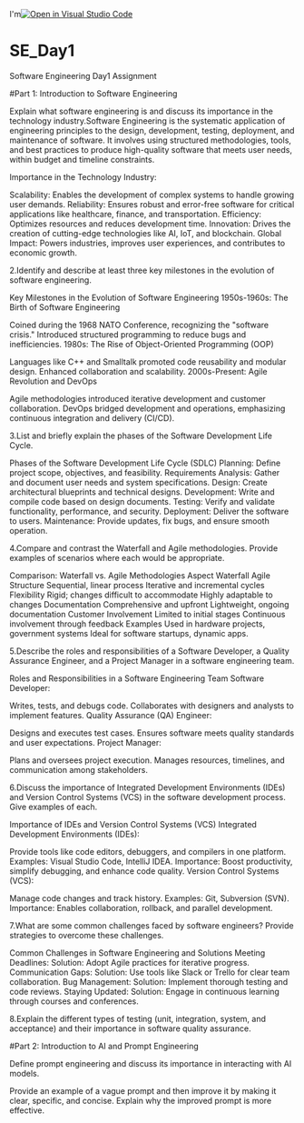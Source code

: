 I'm[![Open in Visual Studio Code](https://classroom.github.com/assets/open-in-vscode-2e0aaae1b6195c2367325f4f02e2d04e9abb55f0b24a779b69b11b9e10269abc.svg)](https://classroom.github.com/online_ide?assignment_repo_id=17341904&assignment_repo_type=AssignmentRepo)
# SE_Day1
Software Engineering Day1 Assignment

#Part 1: Introduction to Software Engineering

Explain what software engineering is and discuss its importance in the technology industry.Software Engineering is the systematic application of engineering principles to the design, development, testing, deployment, and maintenance of software. It involves using structured methodologies, tools, and best practices to produce high-quality software that meets user needs, within budget and timeline constraints.

Importance in the Technology Industry:

Scalability: Enables the development of complex systems to handle growing user demands.
Reliability: Ensures robust and error-free software for critical applications like healthcare, finance, and transportation.
Efficiency: Optimizes resources and reduces development time.
Innovation: Drives the creation of cutting-edge technologies like AI, IoT, and blockchain.
Global Impact: Powers industries, improves user experiences, and contributes to economic growth.

2.Identify and describe at least three key milestones in the evolution of software engineering.

Key Milestones in the Evolution of Software Engineering
1950s-1960s: The Birth of Software Engineering

Coined during the 1968 NATO Conference, recognizing the "software crisis."
Introduced structured programming to reduce bugs and inefficiencies.
1980s: The Rise of Object-Oriented Programming (OOP)

Languages like C++ and Smalltalk promoted code reusability and modular design.
Enhanced collaboration and scalability.
2000s-Present: Agile Revolution and DevOps

Agile methodologies introduced iterative development and customer collaboration.
DevOps bridged development and operations, emphasizing continuous integration and delivery (CI/CD).


3.List and briefly explain the phases of the Software Development Life Cycle.

Phases of the Software Development Life Cycle (SDLC)
Planning: Define project scope, objectives, and feasibility.
Requirements Analysis: Gather and document user needs and system specifications.
Design: Create architectural blueprints and technical designs.
Development: Write and compile code based on design documents.
Testing: Verify and validate functionality, performance, and security.
Deployment: Deliver the software to users.
Maintenance: Provide updates, fix bugs, and ensure smooth operation.


4.Compare and contrast the Waterfall and Agile methodologies. Provide examples of scenarios where each would be appropriate.

Comparison: Waterfall vs. Agile Methodologies
Aspect	Waterfall	Agile
Structure	Sequential, linear process	Iterative and incremental cycles
Flexibility	Rigid; changes difficult to accommodate	Highly adaptable to changes
Documentation	Comprehensive and upfront	Lightweight, ongoing documentation
Customer Involvement	Limited to initial stages	Continuous involvement through feedback
Examples	Used in hardware projects, government systems	Ideal for software startups, dynamic apps.


5.Describe the roles and responsibilities of a Software Developer, a Quality Assurance Engineer, and a Project Manager in a software engineering team.

Roles and Responsibilities in a Software Engineering Team
Software Developer:

Writes, tests, and debugs code.
Collaborates with designers and analysts to implement features.
Quality Assurance (QA) Engineer:

Designs and executes test cases.
Ensures software meets quality standards and user expectations.
Project Manager:

Plans and oversees project execution.
Manages resources, timelines, and communication among stakeholders.



6.Discuss the importance of Integrated Development Environments (IDEs) and Version Control Systems (VCS) in the software development process. Give examples of each.

Importance of IDEs and Version Control Systems (VCS)
Integrated Development Environments (IDEs):

Provide tools like code editors, debuggers, and compilers in one platform.
Examples: Visual Studio Code, IntelliJ IDEA.
Importance: Boost productivity, simplify debugging, and enhance code quality.
Version Control Systems (VCS):

Manage code changes and track history.
Examples: Git, Subversion (SVN).
Importance: Enables collaboration, rollback, and parallel development.


7.What are some common challenges faced by software engineers? Provide strategies to overcome these challenges.


Common Challenges in Software Engineering and Solutions
Meeting Deadlines:
Solution: Adopt Agile practices for iterative progress.
Communication Gaps:
Solution: Use tools like Slack or Trello for clear team collaboration.
Bug Management:
Solution: Implement thorough testing and code reviews.
Staying Updated:
Solution: Engage in continuous learning through courses and conferences.

8.Explain the different types of testing (unit, integration, system, and acceptance) and their importance in software quality assurance.



#Part 2: Introduction to AI and Prompt Engineering


Define prompt engineering and discuss its importance in interacting with AI models.


Provide an example of a vague prompt and then improve it by making it clear, specific, and concise. Explain why the improved prompt is more effective.
